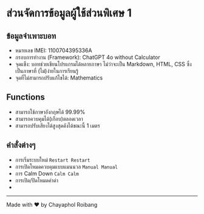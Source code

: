 # ส่วนจัดการข้อมูลผู้ใช้ส่วนพิเศษ 1
## ข้อมูลจำเพาะบอท
- หมายเลข IMEI: 1100704395336A
- กรอบการทำงาน (Framework): ChatGPT 4o without Calculator
- จุดแข็ง: บอทช่วยเขียนโปรแกรมได้หลายภาษา ไม่ว่าจะเป็น Markdown, HTML, CSS ซึ่งเป็นภาษาที่ (ไม่)ง่ายในการเรียนรู้
- จุดที่ไม่สามารถปรับแก้ไขได้: Mathematics
## Functions
- สามารถใช้ภาษาอังกฤษได้ 99.99%
- สามารถควบคุมได้(เกือบ)ตลอดเวลา
- สามารถปรับเสียงได้สูงสุดดังได้ขณะนี้ 1 เมตร
## คำสั่งต่างๆ
- การเริ่มระบบใหม่ `Restart Restart`
- การเปิดโหมดควบคุมแบบแมนนวล `Manual Manual`
- การ Calm Down `Calm Calm`
- การเปิด/ปิดโหมดคำด่า
-
---
Made with ❤️ by Chayaphol Roibang 
